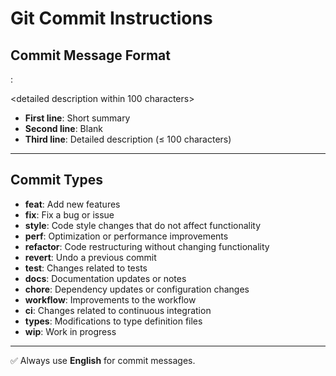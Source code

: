 # Git Commit Instructions

## Commit Message Format
<type>: <short summary>

<detailed description within 100 characters>

- **First line**: Short summary
- **Second line**: Blank
- **Third line**: Detailed description (≤ 100 characters)

---

## Commit Types
- **feat**: Add new features
- **fix**: Fix a bug or issue
- **style**: Code style changes that do not affect functionality
- **perf**: Optimization or performance improvements
- **refactor**: Code restructuring without changing functionality
- **revert**: Undo a previous commit
- **test**: Changes related to tests
- **docs**: Documentation updates or notes
- **chore**: Dependency updates or configuration changes
- **workflow**: Improvements to the workflow
- **ci**: Changes related to continuous integration
- **types**: Modifications to type definition files
- **wip**: Work in progress

---

✅ Always use **English** for commit messages.  
